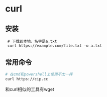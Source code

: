 # curl

## 安装

```shell
 # 下载到本地，名字是a.txt
 curl https://example.com/file.txt -o a.txt
```

## 常用命令

```sh
# 在cmd和powershell上使用不太一样
curl https://cip.cc
```

和curl相似的工具有wget

